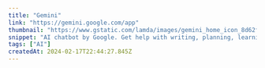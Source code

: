 ```yaml
---
title: "Gemini"
link: "https://gemini.google.com/app"
thumbnail: "https://www.gstatic.com/lamda/images/gemini_home_icon_8d62f72e7aae54b6859f1.png"
snippet: "AI chatbot by Google. Get help with writing, planning, learning, and more from Google AI."
tags: ["AI"]
createdAt: 2024-02-17T22:44:27.845Z
---
```

